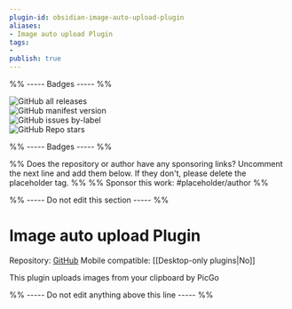 ```yaml
---
plugin-id: obsidian-image-auto-upload-plugin
aliases:
- Image auto upload Plugin
tags: 
- 
publish: true
---
```


%% ----- Badges ----- %%

![GitHub all releases](https://img.shields.io/github/downloads/renmu123/obsidian-image-auto-upload-plugin/total?color=573E7A&logo=github&style=for-the-badge)   
![GitHub manifest version](https://img.shields.io/github/manifest-json/v/renmu123/obsidian-image-auto-upload-plugin?color=573E7A&logo=github&style=for-the-badge)   
![GitHub issues by-label](https://img.shields.io/github/issues/renmu123/obsidian-image-auto-upload-plugin/help%20wanted?color=573E7A&logo=github&style=for-the-badge)   
![GitHub Repo stars](https://img.shields.io/github/stars/renmu123/obsidian-image-auto-upload-plugin?color=573E7A&logo=github&style=for-the-badge)

%% ----- Badges ----- %%

%% Does the repository or author have any sponsoring links? Uncomment the next line and add them below. If they don't, please delete the placeholder tag. %%
%% Sponsor this work: #placeholder/author %%

%% ----- Do not edit this section ----- %%

# Image auto upload Plugin

Repository: [GitHub](https://github.com/renmu123/obsidian-image-auto-upload-plugin)
Mobile compatible: [[Desktop-only plugins|No]]

This plugin uploads images from your clipboard by PicGo

%% ----- Do not edit anything above this line ----- %% 
